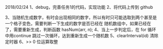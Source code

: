 2018/02/24
1、debug，完善任务1的代码，实现功能
2、将代码上传到 github

3、当随机生成数字，有时会出现相同的数字，所以有时只可能选取到两个甚至是一个格子变色，需要判断一下生成的数字是否已经在
   随机数组中，如果已经在了，需要重新生成，判断函数 hasNum(arr, n); 
4、当上一步判定后，在 for 循环中用continue 跳过一次循环，达到重新生成一个随机数
5、clearInterval(id) 清除定时器
6、>> 0 位运算取整